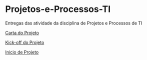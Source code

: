 # Projetos-e-Processos-TI
Entregas das atividade da disciplina de Projetos e Processos de TI
<!DOCTYPE html>
<html>
  <body>
    <p>
      <a 
      href="https://docs.google.com/document/d/1EU082bWbwCvHDOt6_Rs0AAK5TzR0OdTy/edit" target="_blank"> Carta do Projeto
      </a>    
    </p>  
    <p>
      <a 
      href="https://docs.google.com/document/d/141jLlueFPIR9iUevlL2rOLJVXWFTisGO/edit" target="_blank"> Kick-off do Projeto
      </a>    
    </p>  
    <p>
      <a 
      href="https://docs.google.com/document/d/1Xpi6UdJyEkigSsSTTSt8VPZySLHihSzn/edit" target="_blank"> Inicio de Projeto
      </a>    
    </p>      
  </body>
</html>

